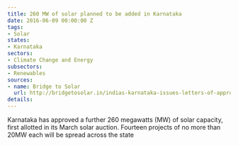 ```yaml
---
title: 260 MW of solar planned to be added in Karnataka
date: 2016-06-09 00:00:00 Z
tags:
- Solar
states:
- Karnataka
sectors:
- Climate Change and Energy
subsectors:
- Renewables
sources:
- name: Bridge to Solar
  url: http://bridgetosolar.in/indias-karnataka-issues-letters-of-approval-for-another-260mw-solar/
details: 
---
```


Karnataka has approved a further 260 megawatts (MW) of solar capacity, first allotted in its March solar auction. Fourteen projects of no more than 20MW each will be spread across the state

